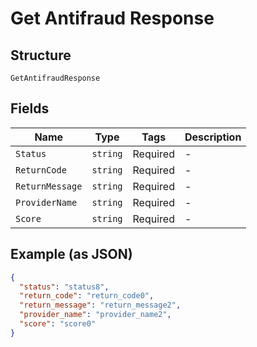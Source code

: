 
# Get Antifraud Response

## Structure

`GetAntifraudResponse`

## Fields

| Name | Type | Tags | Description |
|  --- | --- | --- | --- |
| `Status` | `string` | Required | - |
| `ReturnCode` | `string` | Required | - |
| `ReturnMessage` | `string` | Required | - |
| `ProviderName` | `string` | Required | - |
| `Score` | `string` | Required | - |

## Example (as JSON)

```json
{
  "status": "status8",
  "return_code": "return_code0",
  "return_message": "return_message2",
  "provider_name": "provider_name2",
  "score": "score0"
}
```

